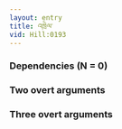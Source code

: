 ```yaml
---
layout: entry
title: འཁྲེལ་
vid: Hill:0193
---
```

### Dependencies (N = 0)


### Two overt arguments


### Three overt arguments
